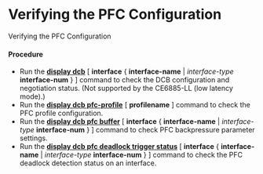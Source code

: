 Verifying the PFC Configuration
===============================

Verifying the PFC Configuration

#### Procedure

* Run the [**display dcb**](cmdqueryname=display+dcb) [ **interface** { **interface-name** | *interface-type* **interface-num** } ] command to check the DCB configuration and negotiation status. (Not supported by the CE6885-LL (low latency mode).)
* Run the [**display dcb pfc-profile**](cmdqueryname=display+dcb+pfc-profile) [ **profilename** ] command to check the PFC profile configuration.
* Run the [**display dcb pfc buffer**](cmdqueryname=display+dcb+pfc+buffer) [ **interface** { **interface-name** | *interface-type* **interface-num** } ] command to check PFC backpressure parameter settings.
* Run the [**display dcb pfc deadlock trigger status**](cmdqueryname=display+dcb+pfc+deadlock+trigger+status) [ **interface** { **interface-name** | *interface-type* **interface-num** } ] command to check the PFC deadlock detection status on an interface.